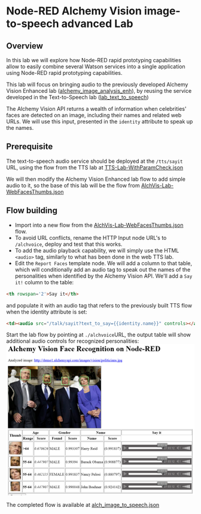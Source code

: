 # Node-RED Alchemy Vision image-to-speech advanced Lab
## Overview
In this lab we will explore how Node-RED rapid prototyping capabilities allow to easily combine several Watson services into a single application using Node-RED rapid prototyping capabilities.  

This lab will focus on bringing audio to the previously developed Alchemy Vision Enhanced lab ([alchemy_image_analysis_enh](../alchemy_image_analysis_enh/alchemy_image_analysis_enh.md)), by reusing the service developed in the Text-to-Speech lab ([lab_text_to_speech](../../watson_services_labs/text_to_speech/lab_text_to_speech.md))

The Alchemy Vision API returns a wealth of information when celebrities' faces are detected on an image, including their names and related web URLs. We will use this input, presented in the `identity` attribute to speak up the names.

## Prerequisite
The text-to-speech audio service should be deployed at the `/tts/sayit` URL, using the flow from the TTS lab at [TTS-Lab-WithParamCheck.json](../../watson_services_labs/text_to_speech/TTS-Lab-WithParamCheck.json)

We will then modify the Alchemy Vision Enhanced lab flow to add simple audio to it, so the base of this lab will be the flow from [AlchVis-Lab-WebFacesThumbs.json](../alchemy_image_analysis_enh/AlchVis-Lab-WebFacesThumbs.json)

## Flow building
 - Import into a new flow from the [AlchVis-Lab-WebFacesThumbs.json](../alchemy_image_analysis_enh/AlchVis-Lab-WebFacesThumbs.json) flow.
 - To avoid URL conflicts, rename the HTTP Input node URL's to `/alchvoice`, deploy and test that this works.
 - To add the audio playback capability, we will simply use the HTML `<audio>` tag, similarly to what has been done in the web TTS lab.
 - Edit the `Report Faces` template node. We will add a column to that table, which will conditionally add an audio tag to speak out the names of the personalities when identified by the Alchemy Vision API.  We'll add a `Say it!` column to the table:
 ```HTML
 <th rowspan='2'>Say it</th>
```
and populate it with an audio tag that refers to the previously built TTS flow when the identity attribute is set:  
```HTML
<td><audio src="/talk/sayit?text_to_say={{identity.name}}" controls></audio></td>
```

Start the lab flow by pointing at `./alchvoice`URL, the output table will show additional audio controls for recognized personalities:  
![alch_image_to_speech_screenshot](images/alch_image_to_speech_screenshot.png)

The completed flow is available at [alch_image_to_speech.json](alch_image_to_speech.json)
